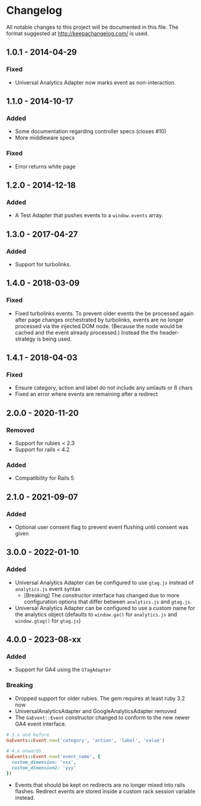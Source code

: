 # Changelog
All notable changes to this project will be documented in this file.
The format suggested at http://keepachangelog.com/ is used.

## 1.0.1 - 2014-04-29

### Fixed
- Universal Analytics Adapter now marks event as non-interaction.

## 1.1.0 - 2014-10-17

### Added
- Some documentation regarding controller specs (closes #10)
- More middleware specs

### Fixed
- Error returns white page

## 1.2.0 - 2014-12-18

### Added
- A Test Adapter that pushes events to a `window.events` array.

## 1.3.0 - 2017-04-27

### Added
- Support for turbolinks.

## 1.4.0 - 2018-03-09

### Fixed
- Fixed turbolinks events. To prevent older events the be processed again after page
  changes orchestrated by turbolinks, events are no longer processed via the
  injected DOM node. (Because the node would be cached and the event already
  processed.) Instead the the header-strategy is being used.

## 1.4.1 - 2018-04-03

### Fixed
- Ensure category, action and label do not include any umlauts or ß chars
- Fixed an error where events are remaining after a redirect

## 2.0.0 - 2020-11-20

### Removed
- Support for rubies < 2.3
- Support for rails < 4.2

### Added
- Compatibility for Rails 5

## 2.1.0 - 2021-09-07

### Added
- Optional user consent flag to prevent event flushing until consent was given

## 3.0.0 - 2022-01-10

### Added
- Universal Analytics Adapter can be configured to use `gtag.js` instead of
  `analytics.js` event syntax
  - [Breaking] The constructor interface has changed due to more configuration
    options that differ between `analytics.js` and `gtag.js`.
- Universal Analytics Adapter can be configured to use a custom name for the
  analytics object (defaults to `window.ga()` for `analytics.js` and
  `window.gtag()` for `gtag.js`)

## 4.0.0 - 2023-08-xx

### Added
  - Support for GA4 using the `GTagAdapter`

### Breaking
-  Dropped support for older rubies. The gem requires at least ruby 3.2 now
-  UniversalAnalyticsAdapter and GoogleAnalyticsAdapter removed
-  The `GaEvent::Event` constructor changed to conform to the new newer
GA4 event interface.

  ```ruby
  # 3.x and before
  GaEvents::Event.new('category', 'action', 'label', 'value')

  # 4.x onwards
  GaEvents::Event.new('event_name', {
    custom_dimension: 'xxx',
    custom_dimension2: 'yyy'
  })
  ```
- Events that should be kept on redirects are no longer mixed into rails
flashes. Redirect events are stored inside a custom rack session variable
instead.

